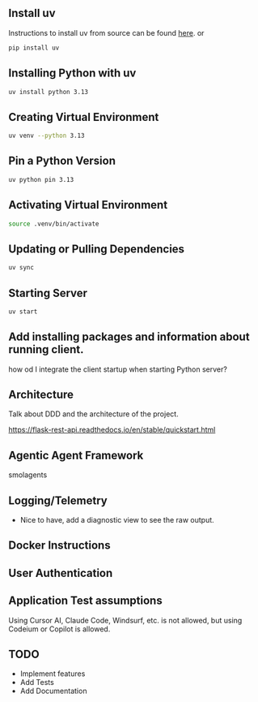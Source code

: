 ## Install uv
Instructions to install uv from source can be found [here](https://docs.astral.sh/uv/).
or
```bash
pip install uv
```

## Installing Python with uv
```bash
uv install python 3.13
```

## Creating Virtual Environment
```bash
uv venv --python 3.13
```

## Pin a Python Version
```bash
uv python pin 3.13
```

## Activating Virtual Environment
```bash
source .venv/bin/activate
```

## Updating or Pulling Dependencies
```bash
uv sync
```

## Starting Server
```bash
uv start
```
## Add installing packages and information about running client.
how od I integrate the client startup when starting Python server?

## Architecture
Talk about DDD and the architecture of the project.

https://flask-rest-api.readthedocs.io/en/stable/quickstart.html

## Agentic Agent Framework
smolagents

## Logging/Telemetry
- Nice to have, add a diagnostic view to see the raw output.

## Docker Instructions

## User Authentication

## Application Test assumptions
Using Cursor AI, Claude Code, Windsurf, etc. is not allowed, but using Codeium or Copilot is allowed.

## TODO
- Implement features
- Add Tests
- Add Documentation